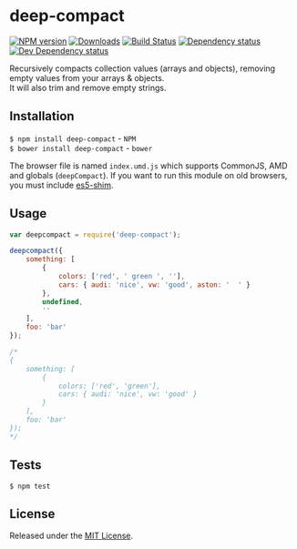 # deep-compact

[![NPM version][npm-image]][npm-url] [![Downloads][downloads-image]][npm-url] [![Build Status][travis-image]][travis-url] [![Dependency status][david-dm-image]][david-dm-url] [![Dev Dependency status][david-dm-dev-image]][david-dm-dev-url]

[npm-url]:https://npmjs.org/package/deep-compact
[downloads-image]:http://img.shields.io/npm/dm/deep-compact.svg
[npm-image]:http://img.shields.io/npm/v/deep-compact.svg
[travis-url]:https://travis-ci.org/IndigoUnited/js-deep-compact
[travis-image]:http://img.shields.io/travis/IndigoUnited/js-deep-compact/master.svg
[david-dm-url]:https://david-dm.org/IndigoUnited/js-deep-compact
[david-dm-image]:https://img.shields.io/david/IndigoUnited/js-deep-compact.svg
[david-dm-dev-url]:https://david-dm.org/IndigoUnited/js-deep-compact#info=devDependencies
[david-dm-dev-image]:https://img.shields.io/david/dev/IndigoUnited/js-deep-compact.svg

Recursively compacts collection values (arrays and objects), removing empty values from your arrays & objects.   
It will also trim and remove empty strings.


## Installation

`$ npm install deep-compact` - `NPM`   
`$ bower install deep-compact` - `bower`

The browser file is named `index.umd.js` which supports CommonJS, AMD and globals (`deepCompact`).
If you want to run this module on old browsers, you must include [es5-shim](https://github.com/es-shims/es5-shim).



## Usage

```js
var deepcompact = require('deep-compact');

deepcompact({
    something: [
        {
            colors: ['red', ' green ', ''],
            cars: { audi: 'nice', vw: 'good', aston: '  ' }
        },
        undefined,
        ''
    ],
    foo: 'bar'
});

/*
{
    something: [
        {
            colors: ['red', 'green'],
            cars: { audi: 'nice', vw: 'good' }
        }
    ],
    foo: 'bar'
});
*/
```


## Tests

`$ npm test`


## License

Released under the [MIT License](http://www.opensource.org/licenses/mit-license.php).
